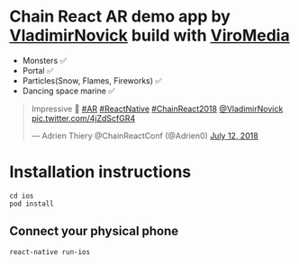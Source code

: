 # Chain React AR demo app by [VladimirNovick](twitter.com/VladimirNovick) build with [ViroMedia](https://viromedia.com/viroreact/)

- Monsters ✅
- Portal ✅
- Particles(Snow, Flames, Fireworks) ✅
- Dancing space marine ✅


<blockquote class="twitter-tweet" data-lang="en"><p lang="en" dir="ltr">Impressive 🤯 <a href="https://twitter.com/hashtag/AR?src=hash&amp;ref_src=twsrc%5Etfw">#AR</a> <a href="https://twitter.com/hashtag/ReactNative?src=hash&amp;ref_src=twsrc%5Etfw">#ReactNative</a> <a href="https://twitter.com/hashtag/ChainReact2018?src=hash&amp;ref_src=twsrc%5Etfw">#ChainReact2018</a> <a href="https://twitter.com/VladimirNovick?ref_src=twsrc%5Etfw">@VladimirNovick</a> <a href="https://t.co/4jZdScfGR4">pic.twitter.com/4jZdScfGR4</a></p>&mdash; Adrien Thiery @ChainReactConf (@Adrien0) <a href="https://twitter.com/Adrien0/status/1017523861938556929?ref_src=twsrc%5Etfw">July 12, 2018</a></blockquote>



# Installation instructions

```
cd ios 
pod install
```

## Connect your physical phone

```
react-native run-ios
```